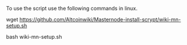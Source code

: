 To use the script use the following commands in linux.

wget https://github.com/Altcoinwiki/Masternode-install-scrypt/wiki-mn-setup.sh 

bash wiki-mn-setup.sh 